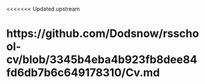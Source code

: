<<<<<<< Updated upstream
<h1 aligh="centre">https://github.com/Dodsnow/rsschool-cv/blob/3345b4eba4b923fb8dee84fd6db7b6c649178310/Cv.md</h1>